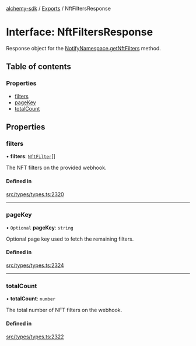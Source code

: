 [alchemy-sdk](../README.md) / [Exports](../modules.md) / NftFiltersResponse

# Interface: NftFiltersResponse

Response object for the [NotifyNamespace.getNftFilters](../classes/NotifyNamespace.md#getnftfilters) method.

## Table of contents

### Properties

- [filters](NftFiltersResponse.md#filters)
- [pageKey](NftFiltersResponse.md#pagekey)
- [totalCount](NftFiltersResponse.md#totalcount)

## Properties

### filters

• **filters**: [`NftFilter`](NftFilter.md)[]

The NFT filters on the provided webhook.

#### Defined in

[src/types/types.ts:2320](https://github.com/alchemyplatform/alchemy-sdk-js/blob/85196e8/src/types/types.ts#L2320)

___

### pageKey

• `Optional` **pageKey**: `string`

Optional page key used to fetch the remaining filters.

#### Defined in

[src/types/types.ts:2324](https://github.com/alchemyplatform/alchemy-sdk-js/blob/85196e8/src/types/types.ts#L2324)

___

### totalCount

• **totalCount**: `number`

The total number of NFT filters on the webhook.

#### Defined in

[src/types/types.ts:2322](https://github.com/alchemyplatform/alchemy-sdk-js/blob/85196e8/src/types/types.ts#L2322)
